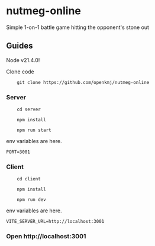# nutmeg-online

Simple 1-on-1 battle game hitting the opponent's stone out

## Guides

Node v21.4.0!

Clone code

```
    git clone https://github.com/openkmj/nutmeg-online
```

### Server

```
    cd server
```

```
    npm install
```

```
    npm run start
```

env variables are here.

```
PORT=3001
```

### Client

```
    cd client
```

```
    npm install
```

```
    npm run dev
```

env variables are here.

```
VITE_SERVER_URL=http://localhost:3001
```

### Open http://localhost:3001
